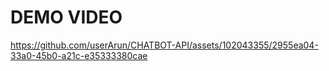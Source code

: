 # **DEMO VIDEO**


https://github.com/userArun/CHATBOT-API/assets/102043355/2955ea04-33a0-45b0-a21c-e35333380cae

